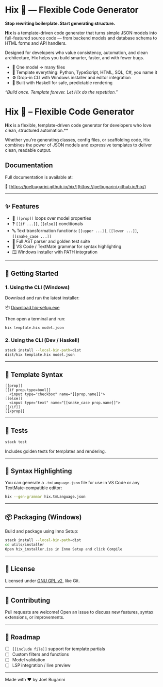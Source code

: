 # Hix 🧩 — Flexible Code Generator

 **Stop rewriting boilerplate. Start generating structure.**

 **Hix** is a template-driven code generator that turns simple JSON models into full-featured source code — from backend models and database schema to HTML forms and API handlers.

 Designed for developers who value consistency, automation, and clean architecture, Hix helps you build smarter, faster, and with fewer bugs.

 - 🔁 One model → many files
 - 🧩 Template everything: Python, TypeScript, HTML, SQL, C#, you name it
 - ⚙️ Drop-in CLI with Windows installer and editor integration
 - 🧠 Built with Haskell for safe, predictable rendering

 _“Build once. Template forever. Let Hix do the repetition.”_

# Hix 🧩 – Flexible Code Generator

**Hix** is a flexible, template-driven code generator for developers who love clean, structured automation.**

Whether you're generating classes, config files, or scaffolding code, Hix combines the power of JSON models and expressive templates to deliver clean, readable output.

## Documentation

Full documentation is available at:

📄 [https://joelbugarini.github.io/hix/](https://joelbugarini.github.io/hix/)

---

## ✨ Features

- 🔁 `[[prop]]` loops over model properties
- ❓ `[[if ...]]`, `[[else]]` conditionals
- 🔤 Text transformation functions: `[[upper ...]]`, `[[lower ...]]`, `[[snake_case ...]]`
- 🧠 Full AST parser and golden test suite
- 🎨 VS Code / TextMate grammar for syntax highlighting
- 🪟 Windows installer with PATH integration

---

## 🚀 Getting Started

### 1. Using the CLI (Windows)

Download and run the latest installer:

📦 [Download hix-setup.exe](https://github.com/yourusername/hix/releases)

Then open a terminal and run:

```bash
hix template.hix model.json
```

### 2. Using the CLI (Dev / Haskell)

```bash
stack install --local-bin-path=dist
dist/hix template.hix model.json
```

---

## 📂 Template Syntax

```hix
[[prop]]
[[if prop.type=bool]]
  <input type="checkbox" name="[[prop.name]]">
[[else]]
  <input type="text" name="[[snake_case prop.name]]">
[[/if]]
[[/prop]]
```

---

## 🧪 Tests

```bash
stack test
```

Includes golden tests for templates and rendering.

---

## 🎨 Syntax Highlighting

You can generate a `.tmLanguage.json` file for use in VS Code or any TextMate-compatible editor:

```bash
hix --gen-grammar hix.tmLanguage.json
```

---

## 📦 Packaging (Windows)

Build and package using Inno Setup:

```bash
stack install --local-bin-path=dist
cd utils/installer
Open hix_installer.iss in Inno Setup and click Compile
```

---

## 📄 License

Licensed under [GNU GPL v2](LICENSE), like Git.

---

## 🤝 Contributing

Pull requests are welcome! Open an issue to discuss new features, syntax extensions, or improvements.

---

## 🧠 Roadmap

- [ ] `[[include file]]` support for template partials
- [ ] Custom filters and functions
- [ ] Model validation
- [ ] LSP integration / live preview

---

Made with ❤️ by Joel Bugarini

